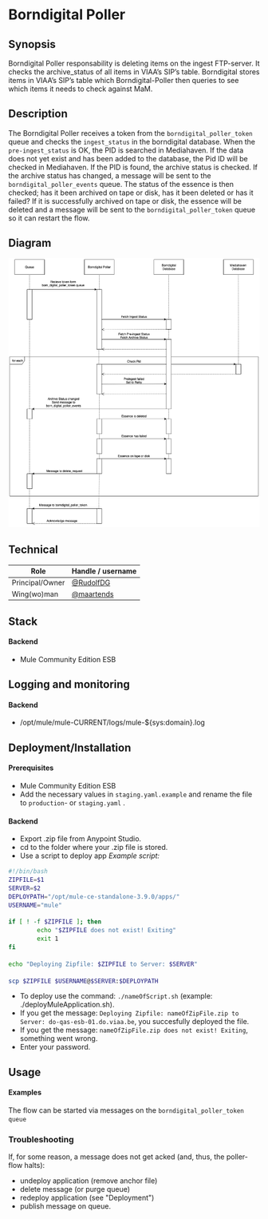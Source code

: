 # Borndigital Poller

## Synopsis

Borndigital Poller responsability is deleting items on the ingest FTP-server.
It checks the archive_status of all items in VIAA’s SIP’s table. Borndigital
stores items in VIAA’s SIP’s table which Borndigital-Poller then queries to see
which items it needs to check against MaM.

## Description

The Borndigital Poller receives a token from the `borndigital_poller_token`
queue and checks the `ingest_status` in the borndigital database. When the
`pre-ingest_status` is OK, the PID is searched in Mediahaven.  If the data does
not yet exist and has been added to the database, the Pid ID will be checked in
Mediahaven.  If the PID is found, the archive status is checked. If the archive
status has changed, a message will be sent to the `borndigital_poller_events`
queue.  The status of the essence is then checked; has it been archived on tape
or disk, has it been deleted or has it failed?  If it is successfully archived
on tape or disk, the essence will be deleted and a message will be sent to the
`borndigital_poller_token` queue so it can restart the flow.

## Diagram

![BD-Poller_Seq_Diagram](diagrams/BD-Poller_Seq_Diagram.png)

## Technical

|Role              | Handle / username|
| -------------    |--------------| 
|Principal/Owner   | [@RudolfDG](https://github.com/RudolfDG) | 
|Wing(wo)man       | [@maartends](https://github.com/maartends) |


## Stack

#### Backend
- Mule Community Edition ESB


## Logging and monitoring

#### Backend
- /opt/mule/mule-CURRENT/logs/mule-${sys:domain}.log


## Deployment/Installation

#### Prerequisites
- Mule Community Edition ESB
- Add the necessary values in `staging.yaml.example` and rename the file to `production`- or `staging.yaml` .

#### Backend

- Export .zip file from Anypoint Studio.
- cd to the folder where your .zip file is stored.
- Use a script to deploy app
*Example script:*

```bash
#!/bin/bash
ZIPFILE=$1
SERVER=$2
DEPLOYPATH="/opt/mule-ce-standalone-3.9.0/apps/"
USERNAME="mule"

if [ ! -f $ZIPFILE ]; then
        echo "$ZIPFILE does not exist! Exiting"
        exit 1
fi

echo "Deploying Zipfile: $ZIPFILE to Server: $SERVER"

scp $ZIPFILE $USERNAME@$SERVER:$DEPLOYPATH
```


- To deploy use the command: `./nameOfScript.sh` (example: ./deployMuleApplication.sh).
- If you get the message: `Deploying Zipfile: nameOfZipFile.zip to Server: do-qas-esb-01.do.viaa.be`, you succesfully deployed the file.
- If you get the message: `nameOfZipFile.zip does not exist! Exiting`, something went wrong.
- Enter your password.



## Usage

#### Examples
The flow can be started via messages on the `borndigital_poller_token queue`

### Troubleshooting

If, for some reason, a message does not get acked (and, thus, the poller-flow halts):

- undeploy application (remove anchor file)
- delete message (or purge queue)
- redeploy application (see "Deployment")
- publish message on queue.



